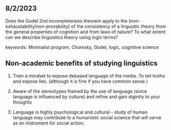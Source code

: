 ## 8/2/2023

Does the Godel 2nd incompleteness theorem apply to the (non-exhaustability/non-provability) of the consistency of a linguistic theory from the general properties of cognition and from laws of nature? To what extent can we describe linguistics theory using logic terms?

keywords: Minimalist program, Chomsky, Godel, logic, cognitive science

## Non-academic benefits of studying linguistics 

1. Train a mindset to expose debased language of the media. To tell truths and expose lies. (although it is fine if you have common sense.)

2. Aware of the stereotypes framed by the use of language (since language is influenced by culture) and refine and gain diginity to your thoughts

3. Language is highly psychological and cultural - study of human language may contribute to a humanistic social science that will serve as an instrument for social action.
